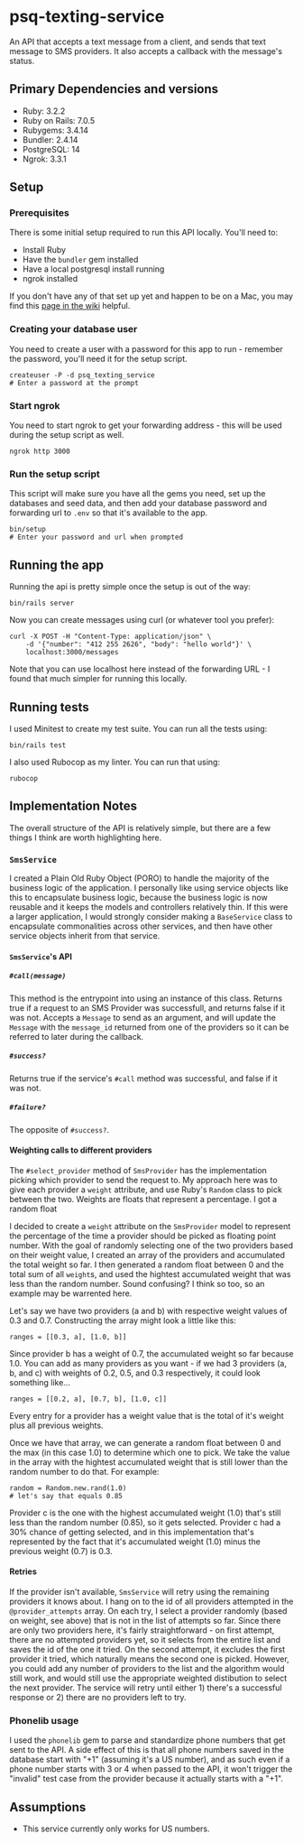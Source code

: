 # psq-texting-service
An API that accepts a text message from a client, and sends that text message to SMS providers. It also accepts a callback with the message's status.

## Primary Dependencies and versions
- Ruby: 3.2.2
- Ruby on Rails: 7.0.5
- Rubygems: 3.4.14
- Bundler: 2.4.14
- PostgreSQL: 14
- Ngrok: 3.3.1

## Setup

### Prerequisites
There is some initial setup required to run this API locally. You'll need to:
- Install Ruby
- Have the `bundler` gem installed
- Have a local postgresql install running
- ngrok installed

If you don't have any of that set up yet and happen to be on a Mac, you may find this [page in the wiki](https://github.com/alchemicjon/psq-texting-service/wiki/Detailed-setup-instructions:-Mac) helpful.

### Creating your database user
You need to create a user with a password for this app to run - remember the password, you'll need it for the setup script.
```
createuser -P -d psq_texting_service
# Enter a password at the prompt
```

### Start ngrok
You need to start ngrok to get your forwarding address - this will be used during the setup script as well.
```
ngrok http 3000
```

### Run the setup script
This script will make sure you have all the gems you need, set up the databases and seed data, and then add your database password and forwarding url to `.env` so that it's available to the app.
```
bin/setup
# Enter your password and url when prompted
```

## Running the app
Running the api is pretty simple once the setup is out of the way:
```
bin/rails server
```

Now you can create messages using curl (or whatever tool you prefer):
```
curl -X POST -H "Content-Type: application/json" \
    -d '{"number": "412 255 2626", "body": "hello world"}' \
    localhost:3000/messages
```

Note that you can use localhost here instead of the forwarding URL - I found that much simpler for running this locally.

## Running tests
I used Minitest to create my test suite. You can run all the tests using:
```
bin/rails test
```
I also used Rubocop as my linter. You can run that using:
```
rubocop
```

## Implementation Notes
The overall structure of the API is relatively simple, but there are a few things I think are worth highlighting here.
### `SmsService`
I created a Plain Old Ruby Object (PORO) to handle the majority of the business logic of the application. I personally like using service objects like this to encapsulate business logic, because the business logic is now reusable and it keeps the models and controllers relatively thin. If this were a larger application, I would strongly consider making a `BaseService` class to encapsulate commonalities across other services, and then have other service objects inherit from that service. 

#### `SmsService`'s API
##### `#call(message)`
This method is the entrypoint into using an instance of this class. Returns true if a request to an SMS Provider was successfull, and returns false if it was not. Accepts a `Message` to send as an argument, and will update the `Message` with the `message_id` returned from one of the providers so it can be referred to later during the callback.
##### `#success?`
Returns true if the service's `#call` method was successful, and false if it was not.
##### `#failure?`
The opposite of `#success?`.

#### Weighting calls to different providers
The `#select_provider` method of `SmsProvider` has the implementation picking which provider to send the request to. My approach here was to give each provider a `weight` attribute, and use Ruby's `Random` class to pick between the two. Weights are floats that represent a percentage. I got a random float 

I decided to create a `weight` attribute on the `SmsProvider` model to represent the percentage of the time a provider should be picked as floating point number. With the goal of randomly selecting one of the two providers based on their weight value, I created an array of the providers and accumulated the total weight so far. I then generated a random float between 0 and the total sum of all `weight`s, and used the hightest accumulated weight that was less than the random number. Sound confusing? I think so too, so an example may be warrented here.

Let's say we have two providers (a and b) with respective weight values of 0.3 and 0.7. Constructing the array might look a little like this:
```
ranges = [[0.3, a], [1.0, b]]
```
Since provider b has a weight of 0.7, the accumulated weight so far because 1.0. You can add as many providers as you want - if we had 3 providers (a, b, and c) with weights of 0.2, 0.5, and 0.3 respectively, it could look something like...
```
ranges = [[0.2, a], [0.7, b], [1.0, c]]
```
Every entry for a provider has a weight value that is the total of it's weight plus all previous weights.

Once we have that array, we can generate a random float between 0 and the max (in this case 1.0) to determine which one to pick. We take the value in the array with the hightest accumulated weight that is still lower than the random number to do that. For example:
```
random = Random.new.rand(1.0)
# let's say that equals 0.85
```
Provider c is the one with the highest accumulated weight (1.0) that's still less than the random number (0.85), so it gets selected. Provider c had a 30% chance of getting selected, and in this implementation that's represented by the fact that it's accumulated weight (1.0) minus the previous weight (0.7) is 0.3.

#### Retries
If the provider isn't available, `SmsService` will retry using the remaining providers it knows about. I hang on to the id of all providers attempted in the `@provider_attempts` array. On each try, I select a provider randomly (based on weight, see above) that is not in the list of attempts so far. Since there are only two providers here, it's fairly straightforward - on first attempt, there are no attempted providers yet, so it selects from the entire list and saves the id of the one it tried. On the second attempt, it excludes the first provider it tried, which naturally means the second one is picked. However, you could add any number of providers to the list and the algorithm would still work, and would still use the appropriate weighted distibution to select the next provider. The service will retry until either 1) there's a successful response or 2) there are no providers left to try.

### Phonelib usage
I used the `phonelib` gem to parse and standardize phone numbers that get sent to the API. A side effect of this is that all phone numbers saved in the database start with "+1" (assuming it's a US number), and as such even if a phone number starts with 3 or 4 when passed to the API, it won't trigger the "invalid" test case from the provider because it actually starts with a "+1".

## Assumptions
- This service currently only works for US numbers.

